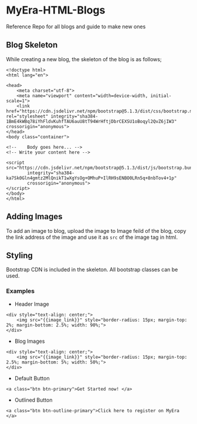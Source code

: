 # MyEra-HTML-Blogs
Reference Repo for all blogs and guide to make new ones

## Blog Skeleton
While creating a new blog, the skeleton of the blog is as follows;

```
<!doctype html>
<html lang="en">

<head>
    <meta charset="utf-8">
    <meta name="viewport" content="width=device-width, initial-scale=1">
    <link href="https://cdn.jsdelivr.net/npm/bootstrap@5.1.3/dist/css/bootstrap.min.css" rel="stylesheet" integrity="sha384-1BmE4kWBq78iYhFldvKuhfTAU6auU8tT94WrHftjDbrCEXSU1oBoqyl2QvZ6jIW3" crossorigin="anonymous">
</head>
<body class="container">

<!-- 	Body goes here... -->
<!-- Write your content here -->

<script src="https://cdn.jsdelivr.net/npm/bootstrap@5.1.3/dist/js/bootstrap.bundle.min.js"
        integrity="sha384-ka7Sk0Gln4gmtz2MlQnikT1wXgYsOg+OMhuP+IlRH9sENBO0LRn5q+8nbTov4+1p"
        crossorigin="anonymous">
</script>
</body>
</html>
```



## Adding Images
To add an image to blog, upload the image to Image feild of the blog, copy the link address of the image and use it as ```src``` of the image tag in html. 

## Styling
Bootstrap CDN is included in the skeleton. All bootstrap classes can be used. 

### Examples

- Header Image
```
<div style="text-align: center;">
	<img src="{{image_link}}" style="border-radius: 15px; margin-top: 2%; margin-bottom: 2.5%; width: 90%;">
</div>
```
- Blog Images
```
<div style="text-align: center;">
	<img src="{{image_link}}" style="border-radius: 15px; margin-top: 2.5%; margin-bottom: 5%; width: 50%;">
</div>
```
- Default Button
```
<a class="btn btn-primary">Get Started now! </a>
```
- Outlined Button
```
<a class="btn btn-outline-primary">Click here to register on MyEra </a>
```
